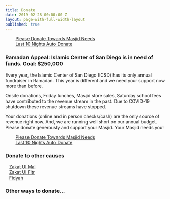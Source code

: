 ```yaml
---
title: Donate
date: 2019-02-28 00:00:00 Z
layout: page-with-full-width-layout
published: true
---
```


<div class="row pt-10 pb-2" >
  <div class="col-md-6 col-12 pb-3 text-center">
      <a class="btn btn-sm btn-danger" style="padding:16px 32px" href="https://goodbricksapp.com/icsd.org/campaign/masjid-needs-2020">Please Donate Towards Masjid Needs</a>
  </div>
  
  <div class="col-md-6 col-12 pb-3 text-center">
      <a class="btn btn-sm btn-danger" style="padding:16px 32px" href="https://goodbricksapp.com/icsd.org/auto-give/last-10-nights">Last 10 Nights Auto Donate</a>
  </div>
    
</div>


### Ramadan Appeal: Islamic Center of San Diego is in need of funds. Goal: $250,000 

Every year, the Islamic Center of San Diego (ICSD) has its only annual fundraiser in Ramadan. This year is different and we need your support now more than before.

Onsite donations, Friday lunches, Masjid store sales, Saturday school fees have contributed to the revenue stream in the past. Due to COVID-19 shutdown these revenue streams have stopped.

Your donations (online and in person checks/cash) are the only source of revenue right now. And, we are running well short on our annual budget. Please donate generously and support your Masjid. Your Masjid needs you!

  <div class="row pt-10 pb-2">
      <div class="col-md-6 col-12 pb-3 text-center">
        <a class="btn btn-sm btn-danger" style="padding:16px 32px" href="https://goodbricksapp.com/icsd.org/campaign/masjid-needs-2020">Please Donate Towards Masjid Needs</a>
      </div>
      <div class="col-md-6 col-12 pb-3 text-center">
        <a class="btn btn-sm btn-danger" style="padding:16px 32px" href="https://goodbricksapp.com/icsd.org/auto-give/last-10-nights">Last 10 Nights Auto Donate</a>
      </div>
    </div>


### Donate to other causes

<div class="row pt-10 pb-2" >
  <div class="col-md-4 col-6 pb-3">
      <a class="btn btn-sm btn-success" href="https://goodbricksapp.com/icsd.org/cause/zakat" style="width: 100%;padding:12px;">Zakat Ul Mal</a>
  </div>
  
  <div class="col-md-4 col-6 pb-3">
      <a class="btn btn-sm btn-success" href="https://goodbricksapp.com/icsd.org/cause/zakat-ul-fitr" style="width: 100%;padding:12px;">Zakat Ul Fitr</a>
  </div>
    
  <div class="col-md-4 col-6 pb-3">
        <a class="btn btn-sm btn-success" href="https://goodbricksapp.com/icsd.org/cause/fidyah" style="width: 100%; padding:12px;">Fidyah</a>
  </div>
</div>

### Other ways to donate…

<div id="amznCharityBanner"><script type="text/javascript">(function() {var iFrame = document.createElement('iframe'); iFrame.style.display = 'none'; iFrame.style.border = "none"; iFrame.width = 310; iFrame.height = 256; iFrame.setAttribute && iFrame.setAttribute('scrolling', 'no'); iFrame.setAttribute('frameborder', '0'); setTimeout(function() {var contents = (iFrame.contentWindow) ? iFrame.contentWindow : (iFrame.contentDocument.document) ? iFrame.contentDocument.document : iFrame.contentDocument; contents.document.open(); contents.document.write(decodeURIComponent("%3Cdiv%20id%3D%22amznCharityBannerInner%22%3E%3Ca%20href%3D%22https%3A%2F%2Fsmile.amazon.com%2Fch%2F31-1128777%22%20target%3D%22_blank%22%3E%3Cdiv%20class%3D%22text%22%20height%3D%22%22%3E%3Cdiv%20class%3D%22support-wrapper%22%3E%3Cdiv%20class%3D%22support%22%20style%3D%22font-size%3A%2025px%3B%20line-height%3A%2028px%3B%20margin-top%3A%201px%3B%20margin-bottom%3A%201px%3B%22%3ESupport%20%3Cspan%20id%3D%22charity-name%22%20style%3D%22display%3A%20inline-block%3B%22%3EIslamic%20Center%20of%20San%20Diego.%3C%2Fspan%3E%3C%2Fdiv%3E%3C%2Fdiv%3E%3Cp%20class%3D%22when-shop%22%3EWhen%20you%20shop%20at%20%3Cb%3Esmile.amazon.com%2C%3C%2Fb%3E%3C%2Fp%3E%3Cp%20class%3D%22donates%22%3EAmazon%20donates.%3C%2Fp%3E%3C%2Fdiv%3E%3C%2Fa%3E%3C%2Fdiv%3E%3Cstyle%3E%23amznCharityBannerInner%7Bbackground-image%3Aurl(https%3A%2F%2Fm.media-amazon.com%2Fimages%2FG%2F01%2Fx-locale%2Fpaladin%2Fcharitycentral%2Fbanner-background-image._CB309675353_.png)%3Bwidth%3A300px%3Bheight%3A250px%3Bposition%3Arelative%7D%23amznCharityBannerInner%20a%7Bdisplay%3Ablock%3Bwidth%3A100%25%3Bheight%3A100%25%3Bposition%3Arelative%3Bcolor%3A%23000%3Btext-decoration%3Anone%7D.text%7Bposition%3Aabsolute%3Btop%3A20px%3Bleft%3A15px%3Bright%3A15px%3Bbottom%3A100px%7D.support-wrapper%7Boverflow%3Ahidden%3Bmax-height%3A86px%7D.support%7Bfont-family%3AArial%2Csans%3Bfont-weight%3A700%3Bline-height%3A28px%3Bfont-size%3A25px%3Bcolor%3A%23333%3Btext-align%3Acenter%3Bmargin%3A0%3Bpadding%3A0%3Bbackground%3A0%200%7D.when-shop%7Bfont-family%3AArial%2Csans%3Bfont-size%3A15px%3Bfont-weight%3A400%3Bline-height%3A25px%3Bcolor%3A%23333%3Btext-align%3Acenter%3Bmargin%3A0%3Bpadding%3A0%3Bbackground%3A0%200%7D.donates%7Bfont-family%3AArial%2Csans%3Bfont-size%3A15px%3Bfont-weight%3A400%3Bline-height%3A21px%3Bcolor%3A%23333%3Btext-align%3Acenter%3Bmargin%3A0%3Bpadding%3A0%3Bbackground%3A0%200%7D%3C%2Fstyle%3E")); contents.document.close(); iFrame.style.display = 'block';}); document.getElementById('amznCharityBanner').appendChild(iFrame); })(); </script></div>
